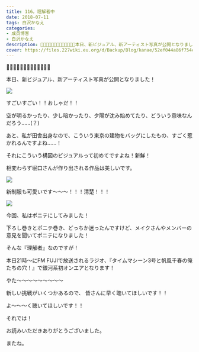 ```yaml
---
title: 116。理解者中
date: 2018-07-11
tags: 白沢かなえ
categories: 
- 成员博客
- 白沢かなえ
description: 🌷🌷🌷🌷🌷🌷🌷🌷🌷🌷🌷🌷🌷本日、新ビジュアル、新アーティスト写真が公開となりました！すごいすごい！！おしゃだ！！空が明るかったり、少...
cover: https://files.227wiki.eu.org/d/Backup/Blog/kanae/52ef044a86f754c032169d69b8852.jpg 
---
```









🌷🌷🌷🌷🌷🌷🌷🌷🌷🌷🌷🌷🌷







本日、新ビジュアル、新アーティスト写真が公開となりました！






![](https://files.227wiki.eu.org/d/Backup/Blog/kanae/52ef044a86f754c032169d69b8852.jpg)





すごいすごい！！おしゃだ！！




空が明るかったり、少し暗かったり、夕陽が沈み始めてたり、どういう意味なんだろう……(？)




あと、私が田舎出身なので、こういう東京の建物をバッグにしたもの、すごく惹かれるんですよね……！






それにこういう構図のビジュアルって初めてですよね！新鮮！









相変わらず堀口さんが作り出される作品は美しいです。

















![](https://files.227wiki.eu.org/d/Backup/Blog/kanae/52ef044a86f754c032169d69b8852-01.jpg)



新制服も可愛いです〜〜〜！！！清楚！！！






![](https://files.227wiki.eu.org/d/Backup/Blog/kanae/52ef044a86f754c032169d69b8852-02.jpg)




今回、私はポニテにしてみました！



下ろし巻きとポニテ巻き、どっちか迷ったんですけど、メイクさんやメンバーの意見を聞いてポニテになりました！




















そんな『理解者』なのですが！





本日21時〜にFM FUJIで放送されるラジオ、『タイムマシーン3号と帆風千春の俺たちの穴！』で銀河系初オンエアとなります！




やた〜〜〜〜〜〜〜〜〜









新しい挑戦がいくつかあるので、
皆さんに早く聴いてほしいです！！









よ〜〜〜く聴いてほしいです！！















それでは！












お読みいただきありがとうございました。


またね。


